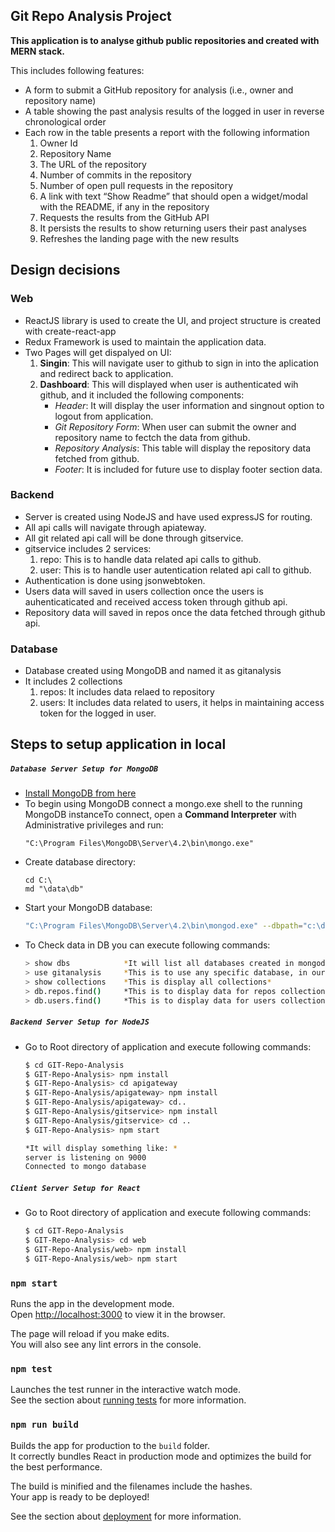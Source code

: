 ## Git Repo Analysis Project

**This application is to analyse github public repositories and created with MERN stack.**

This includes following features:

* A form to submit a GitHub repository for analysis (i.e., owner and repository name)
* A table showing the past analysis results of the logged in user in reverse chronological order
* Each row in the table presents a report with the following information
    1. Owner Id
    2. Repository Name
    3. The URL of the repository
    4. Number of commits in the repository
    5. Number of open pull requests in the repository
    6. A link with text “Show Readme” that should open a widget/modal with the README, if any in the repository
    7. Requests the results from the GitHub API
    8. It persists the results to show returning users their past analyses
    9. Refreshes the landing page with the new results

## Design decisions

### Web
* ReactJS library is used to create the UI, and project structure is created with create-react-app
* Redux Framework is used to maintain the application data.
* Two Pages will get dispalyed on UI:
    1. **Singin**: This will navigate user to github to sign in into the aplication and redirect back to application.
    2. **Dashboard**: This will displayed when user is authenticated wih github, and it included the following components:
        - *Header*: It will display the user information and singnout option to logout from application.
        - *Git Repository Form*: When user can submit the owner and repository name to fectch the data from github.
        - *Repository Analysis*: This table will display the repository data fetched from github.
        - *Footer*: It is included for future use to display footer section data.

### Backend
* Server is created using NodeJS and have used expressJS for routing.
* All api calls will navigate through apiateway.
* All git related api call will be done through gitservice.
* gitservice includes 2 services:
    1. repo: This is to handle data related api calls to github.
    2. user: This is to handle user autentication related api call to github.
* Authentication is done using jsonwebtoken.
* Users data will saved in users collection once the users is auhenticaticated and received access token through github api.
* Repository data will saved in repos once the data fetched through github api.

### Database
* Database created using MongoDB and named it as gitanalysis
* It includes 2 collections
    1. repos: It includes data relaed to repository
    2. users: It includes data related to users, it helps in maintaining access token for the logged in user.

## Steps to setup application in local

##### `Database Server Setup for MongoDB`
* [Install MongoDB from here](https://docs.mongodb.com/manual/administration/install-community/)
* To begin using MongoDB connect a mongo.exe shell to the running MongoDB instanceTo connect, open a **Command Interpreter** with Administrative privileges and run:
    ````
    "C:\Program Files\MongoDB\Server\4.2\bin\mongo.exe"
    ````
* Create database directory:
    ````
    cd C:\
    md "\data\db"
    ````
* Start your MongoDB database:
    ```sh
    "C:\Program Files\MongoDB\Server\4.2\bin\mongod.exe" --dbpath="c:\data\db"
    ```
* To Check data in DB you can execute following commands:
    ```sh
    > show dbs            *It will list all databases created in mongodb*
    > use gitanalysis     *This is to use any specific database, in our case its gitanalysis*
    > show collections    *This is display all collections*
    > db.repos.find()     *This is to display data for repos collections*
    > db.users.find()     *This is to display data for users collections*
    ```
##### `Backend Server Setup for NodeJS`
* Go to Root directory of application and execute following commands:
    ```sh
    $ cd GIT-Repo-Analysis
    $ GIT-Repo-Analysis> npm install
    $ GIT-Repo-Analysis> cd apigateway
    $ GIT-Repo-Analysis/apigateway> npm install
    $ GIT-Repo-Analysis/apigateway> cd..
    $ GIT-Repo-Analysis/gitservice> npm install
    $ GIT-Repo-Analysis/gitservice> cd ..
    $ GIT-Repo-Analysis> npm start
    
    *It will display something like: *
    server is listening on 9000
    Connected to mongo database
    ````
##### `Client Server Setup for React`
* Go to Root directory of application and execute following commands:
    ```sh
    $ cd GIT-Repo-Analysis
    $ GIT-Repo-Analysis> cd web
    $ GIT-Repo-Analysis/web> npm install
    $ GIT-Repo-Analysis/web> npm start
    ```
### `npm start`
Runs the app in the development mode.<br />
Open [http://localhost:3000](http://localhost:3000) to view it in the browser.

The page will reload if you make edits.<br />
You will also see any lint errors in the console.

### `npm test`

Launches the test runner in the interactive watch mode.<br />
See the section about [running tests](https://facebook.github.io/create-react-app/docs/running-tests) for more information.

### `npm run build`

Builds the app for production to the `build` folder.<br />
It correctly bundles React in production mode and optimizes the build for the best performance.

The build is minified and the filenames include the hashes.<br />
Your app is ready to be deployed!

See the section about [deployment](https://facebook.github.io/create-react-app/docs/deployment) for more information.
